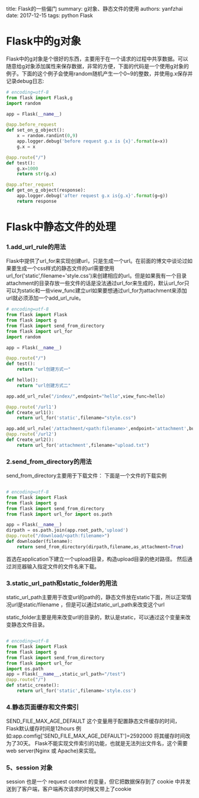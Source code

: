 title: Flask的一些偏门
summary: g对象、静态文件的使用
authors: yanfzhai
date: 2017-12-15
tags: python Flask


# **Flask中的g对象**

Flask中的g对象是个很好的东西，主要用于在一个请求的过程中共享数据。可以随意给g对象添加属性来保存数据，非常的方便，下面的代码是一个使用g对象的例子。下面的这个例子会使用random随机产生一个0~9的整数，并使用g.x保存并记录debug日志:


```python
# encoding=utf-8
from flask import Flask,g
import random

app = Flask(__name__)

@app.before_request 
def set_on_g_object():
    x = random.randint(0,9)
    app.logger.debug('before request g.x is {x}'.format(x=x))
    g.x = x

@app.route("/") 
def test():
    g.x=1000
    return str(g.x)

@app.after_request 
def get_on_g_object(response):
    app.logger.debug('after request g.x is{g.x}'.format(g=g)) 
    return response
```

# Flask中静态文件的处理

### 1.add_url_rule的用法

Flask中提供了url_for来实现创建url，只是生成一个url。在前面的博文中谈论过如果要生成一个css样式的静态文件的url需要使用url_for('static',filename='style.css')来创建相应的url。但是如果我有一个目录attachment的目录存放一些文件的话是没法通过url_for来生成的，默认url_for只可以为static和一些view_func建立url如果要想通过url_for为attachment来添加url就必须添加一个add_url_rule。

```python
# encoding=utf-8
from flask import Flask 
from flask import g 
from flask import send_from_directory 
from flask import url_for 
import random

app = Flask(__name__)

@app.route("/") 
def test(): 
    return "url创建方式一"

def hello(): 
    return "url创建方式二" 

app.add_url_rule("/index/",endpoint="hello",view_func=hello)

@app.route('/url1') 
def Create_url1(): 
    return url_for('static',filename="style.css")

app.add_url_rule('/attachment/<path:filename>',endpoint='attachment',build_only=True)
@app.route('/url2') 
def Create_url2(): 
    return url_for('attachment',filename="upload.txt")

```

### 2.send_from_directory的用法

send_from_directory主要用于下载文件：
下面是一个文件的下载实例

```python

# encoding=utf-8
from flask import Flask 
from flask import g 
from flask import send_from_directory 
from flask import url_for import os.path

app = Flask(__name__)
dirpath = os.path.join(app.root_path,'upload')
@app.route("/download/<path:filename>") 
def downloader(filename): 
    return send_from_directory(dirpath,filename,as_attachment=True)

```

首选在application下建立一个upload目录，构造upload目录的绝对路径。
然后通过浏览器输入指定文件的文件名来下载。
### 3.static_url_path和static_folder的用法

static_url_path主要用于改变url的path的，静态文件放在static下面，所以正常情况url是static/filename ，但是可以通过static_url_path来改变这个url

static_folder主要是用来改变url的目录的，默认是static，可以通过这个变量来改变静态文件目录。

```python

# encoding=utf-8
from flask import Flask 
from flask import g 
from flask import send_from_directory 
from flask import url_for 
import os.path
app = Flask(__name__,static_url_path="/test")
@app.route("/") 
def static_create(): 
    return url_for('static',filename='style.css')

```

### 4.静态页面缓存和文件索引
SEND_FILE_MAX_AGE_DEFAULT 这个变量用于配置静态文件缓存的时间，Flask默认缓存时间是12hours
例如:app.comfig['SEND_FILE_MAX_AGE_DEFAULT']=2592000 将其缓存时间改为了30天。
Flask不能实现文件索引的功能，也就是无法列出文件名，这个需要web server(Nginx 或 Apache)来实现。
### 5、session 对象
session 也是一个 request context 的变量，但它把数据保存到了 cookie 中并发送到了客户端，客户端再次请求的时候又带上了cookie

